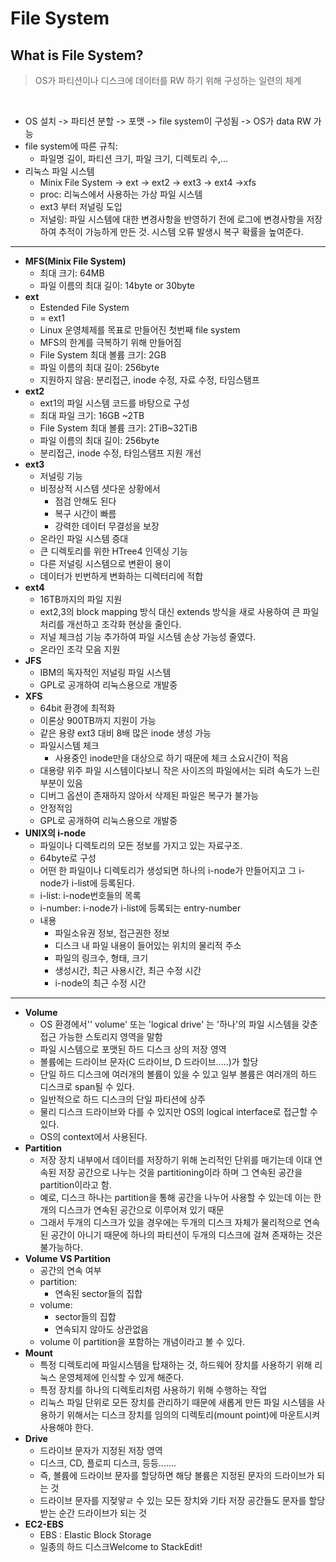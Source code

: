 # File System


What is File System?
---
>OS가 파티션이나 디스크에 데이터를 RW 하기 위해 구성하는 일련의 체계

<br>

* OS 설치 -> 파티션 분할 -> 포맷 -> file system이 구성됨 -> OS가 data RW 가능
* file system에 따른 규칙:
	* 파일명 길이, 파티션 크기, 파일 크기, 디렉토리 수,...
* 리눅스 파일 시스템
	* Minix File System -> ext -> ext2 -> ext3 -> ext4 ->xfs
    * proc: 리눅스에서 사용하는 가상 파일 시스템
    * ext3 부터 저널링 도입
    * 저널링: 파일 시스템에 대한 변경사항을 반영하기 전에 로그에 변경사항을 저장하여 추적이 가능하게 만든 것. 시스템 오류 발생시 복구 확률을 높여준다. 

---

* **MFS(Minix File System)**
    * 최대 크기: 64MB
    * 파일 이름의 최대 길이: 14byte or 30byte
* **ext**
    * Estended File System
    * = ext1
    * Linux 운영체제를 목표로 만들어진 첫번째 file system
    * MFS의 한계를 극복하기 위해 만들어짐
    * File System 최대 볼륨 크기: 2GB
    * 파일 이름의 최대 길이: 256byte
    * 지원하지 않음: 분리접근, inode 수정, 자료 수정, 타임스탬프
* **ext2**
    * ext1의 파일 시스템 코드를 바탕으로 구성
    * 최대 파일 크기: 16GB ~2TB
    * File System 최대 볼륨 크기: 2TiB~32TiB
    * 파일 이름의 최대 길이: 256byte
    * 분리접근, inode 수정, 타임스탬프 지원 개선
* **ext3**
    * 저널링 기능
    * 비정상적 시스템 셧다운 상황에서
        * 점검 안해도 된다
        * 복구 시간이 빠름
        * 강력한 데이터 무결성을 보장
    * 온라인 파일 시스템 증대
    * 큰 디렉토리를 위한 HTree4 인덱싱 기능
    * 다른 저널링 시스템으로 변환이 용이
    * 데이터가 빈번하게 변화하는 디렉터리에 적합
* **ext4**
    * 16TB까지의 파일 지원
    * ext2,3의 block mapping 방식 대신 extends 방식을 새로 사용하여 큰 파일 처리를 개선하고 조각화 현상을 줄인다.
    * 저널 체크섬 기능 추가하여 파일 시스템 손상 가능성 줄였다.
    * 온라인 조각 모음 지원
* **JFS**
    * IBM의 독자적인 저널링 파일 시스템
    * GPL로 공개하여 리눅스용으로 개발중
* **XFS**
    * 64bit 환경에 최적화 
    * 이론상 900TB까지 지원이 가능
    * 같은 용량 ext3 대비 8배 많은 inode 생성 가능
    * 파일시스템 체크
        * 사용중인 inode만을 대상으로 하기 때문에 체크 소요시간이 적음
    * 대용량 위주 파일 시스템이다보니 작은 사이즈의 파일에서는 되려 속도가 느린 부분이 있음
    * 디버그 옵션이 존재하지 않아서 삭제된 파일은 복구가 불가능
    * 안정적임
    * GPL로 공개하여 리눅스용으로 개발중
* **UNIX의 i-node**
    * 파일이나 디렉토리의 모든 정보를 가지고 있는 자료구조.
    * 64byte로 구성
    * 어떤 한 파일이나 디렉토리가 생성되면 하나의 i-node가 만들어지고 그 i-node가 i-list에 등록된다.
    * i-list: i-node번호들의 목록
    * i-number: i-node가 i-list에 등록되는 entry-number
    * 내용
        * 파일소유권 정보, 접근권한 정보
        * 디스크 내 파일 내용이 들어있는 위치의 물리적 주소
        * 파일의 링크수, 형태, 크기
        * 생성시간, 최근 사용시간, 최근 수정 시간
        * i-node의 최근 수정 시간

---

* **Volume**
    * OS 환경에서'' volume' 또는 'logical drive' 는 '하나'의 파일 시스템을 갖춘 접근 가능한 스토리지 영역을 말함
    * 파일 시스템으로 포맷된 하드 디스크 상의 저장 영역
    * 볼륨에는 드라이브 문자(C 드라이브, D 드라이브.....)가 할당
    * 단일 하드 디스크에 여러개의 볼륨이 있을 수 있고 일부 볼륨은 여러개의 하드 디스크로 span될 수 있다.
    * 일반적으로 하드 디스크의 단일 파티션에 상주
    * 물리 디스크 드라이브와 다를 수 있지만 OS의 logical interface로 접근할 수 있다.
    * OS의 context에서 사용된다.
* **Partition**
    * 저장 장치 내부에서 데이터를 저장하기 위해 논리적인 단위를 매기는데 이대 연속된 저장 공간으로 나누는 것을 partitioning이라 하며 그 연속된 공간을 partition이라고 함.
    * 예로, 디스크 하나는 partition을 통해 공간을 나누어 사용할 수 있는데 이는 한개의 디스크가 연속된 공간으로 이루어져 있기 때문
    * 그래서 두개의 디스크가 있을 경우에는 두개의 디스크 자체가 물리적으로 연속된 공간이 아니기 때문에 하나의 파티션이 두개의 디스크에 걸쳐 존재하는 것은 불가능하다.
* **Volume  VS Partition**
    * 공간의 연속 여부
    * partition: 
        * 연속된 sector들의 집합
    * volume:
        * sector들의 집합
        * 연속되지 않아도 상관없음
    * volume 이 partition을 포함하는 개념이라고 볼 수 있다.
* **Mount**
    * 특정 디렉토리에 파일시스템을 탑재하는 것, 하드웨어 장치를 사용하기 위해 리눅스 운영체제에 인식할 수 있게 해준다.
    * 특정 장치를 하나의 디렉토리처럼 사용하기 위해 수행하는 작업
    * 리눅스 파일 단위로 모든 장치를 관리하기 때문에 새롭게 만든 파일 시스템을 사용하기 위해서는 디스크 장치를 임의의 디렉토리(mount point)에 마운트시켜 사용해야 한다.
* **Drive**
    * 드라이브 문자가 지정된 저장 영역
    * 디스크, CD, 플로피 디스크, 등등.......
    * 즉, 볼륨에 드라이브 문자를 할당하면 해당 볼륨은 지정된 문자의 드라이브가 되는 것
    * 드라이브 문자를 지젖앟ㄹ 수 있는 모든 장치와 기타 저장 공간들도 문자를 할당받는 순간 드라이브가 되는 것
* **EC2-EBS**
    * EBS : Elastic Block Storage
    * 일종의 하드 디스크Welcome to StackEdit!
